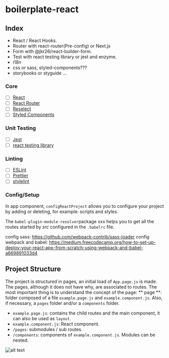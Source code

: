# boilerplate-react

## Index
- React / React Hooks.
- Router with react-router(Pre-config) or Next.js
- Form with @jkr26/react-builder-form.
- Test with react testing library or jest and enzyme.
- i18n
- css or sass, styled-components???
- storybooks or styguide
...

### Core

- [ ] [React](https://facebook.github.io/react/)
- [ ] [React Router](https://github.com/ReactTraining/react-router)
- [ ] [Reselect](https://github.com/reactjs/reselect)
- [ ] [Styled Components](https://github.com/styled-components/styled-components)

### Unit Testing

- [ ] [Jest](http://facebook.github.io/jest/)
- [ ] [react testing library](https://github.com/kentcdodds/react-testing-library)

### Linting

- [ ] [ESLint](http://eslint.org/)
- [ ] [Prettier](https://prettier.io/)
- [ ] [stylelint](https://stylelint.io/)

### Config/Setup
In app component, `configReactProject` allows you to configure your project by adding or deleting, for example: scripts and styles.

The `babel-plugin-module-resolver`package xxx helps you to get all the routes started by *src* configured in the `.babelrc` file.

config sass: https://github.com/webpack-contrib/sass-loader
config webpack and babel: https://medium.freecodecamp.org/how-to-set-up-deploy-your-react-app-from-scratch-using-webpack-and-babel-a669891033d4


## Project Structure
The project is structured in pages, an initial load of `App.page.js` is made. The pages, although it does not have why, are associated to routes. The most important thing is to understand the concept of the page:
** page **: folder composed of a file `example.page.js` and `example.component.js`. Also, if necessary, a `pages` folder and/or a `components` folder.
- `example.page.js`: contains the child routes and the main component, it can also be used as `layout`.
- `example.component.js`: React component.
- `/pages`: submodules / sub routes.
- `/components`: components of `example.component.js`.
Modules can be nested.

![alt text](https://raw.githubusercontent.com/jeiker26/boilerplate-react/master/docs/images/example.page.png "Module example")

